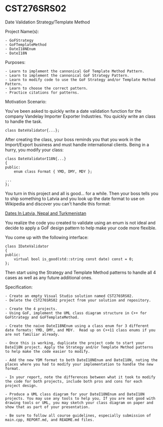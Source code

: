 # CST276SRS02
Date Validation Strategy/Template Method  


Project Name(s):  

    - GoFStrategy
    - GoFTemplateMethod
    - DateI18NEnum  
    - DateI18N  


Purposes:  

    - Learn to implement the cannonical GoF Template Method Pattern.  
    - Learn to implement the cannonical GoF Strategy Pattern.  
    - Learn to modify code to use the GoF Strategy and/or Template Method Pattern.  
    - Learn to choose the correct pattern.  
    - Practice citations for patterns.  


Motivation Scenario:  
    
You've been asked to quickly write a date validation function for the company Vandelay Importer Exporter Industries. You quickly write an class to handle the task.  

```
class DateValidator{...};  
```

After creating the class, your boss reminds you that you work in the Import/Export business and must  handle international clients. Being in a hurry, you modify your class:  

```
class DateValidatorI18N{...}  
{  
public:  
    enum class Format { YMD, DMY, MDY };  

...  
};  
```

You turn in this project and all is good... for a while. Then your boss tells you to ship something to Latvia and you look up the date format to use on Wikipedia and discover you can't handle this format:  

[Dates In Latvia, Nepal and Turkmenistan](https://en.wikipedia.org/wiki/Calendar_date#Gregorian,_year-day-month_(YDM))  

You realize the code you created to validate using an enum is not ideal and decide to apply a GoF design pattern to help make your code more flexible.  

You come up with the following interface:  

```
class IDateValidator  
{  
public:  
    virtual bool is_good(std::string const date) const = 0;  
};  
```

Then start using the Strategy and Template Method patterns to handle all 4 cases as well as any future additional ones.  


Specification:  

    - Create an empty Visual Studio solution named CST276SRS02.  
    - Delete the CST276SRS02 project from your solution and repository.  

    - Create the 4 projects.  
    - Using GoF, implement the UML class diagram structure in C++ for GoFStrategy and GoFTemplateMethod.  

    - Create the naive DateI18NEnum using a class enum for 3 different date formats: YMD, DMY, and MDY.  Read up on C++11 class enums if you are not familiar already.  

    - Once this is working, duplicate the project code to start your DateI18N project. Apply the Strategy and/or Template Method patterns to help make the code easier to modify. 

    - Add the new YDM format to both DateI18NEnum and DateI18N, noting the places where you had to modify your implementation to handle the new format.  

    - In your report, note the differences between what it took to modify the code for both projects, include both pros and cons for each project design.  
    
    - Produce a UML class diagram for your DateI18NEnum and DateI18N projects. You may use any tools to help you. If you are not good with drawing tools or UML, you may sketch your class diagram on paper and show that as part of your presentation.  

    - Be sure to follow all course guidelines, especially submission of main.cpp, REPORT.md, and README.md files.  

###

